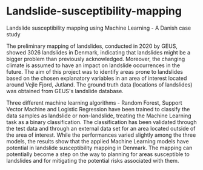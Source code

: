 # Landslide-susceptibility-mapping
Landslide susceptibility mapping using Machine Learning - A Danish case study


The preliminary mapping of landslides, conducted in 2020 by GEUS, showed 3026 landslides in Denmark, indicating that landslides might be a bigger problem than previously acknowledged. Moreover, the changing climate is assumed to have an impact on landslide occurrences in the future. 
The aim of this project was to identify areas prone to landslides based on the chosen explanatory variables in an area of interest located around Vejle Fjord, Jutland. The ground truth data (locations of landslides) was obtained from GEUS's landslide database.

Three different machine learning algorithms - Random Forest, Support Vector Machine and Logistic Regression have been trained to classify the data samples as landslide or non-landslide, treating the Machine Learning task as a binary classification. The classification has been validated through the test data and through an external data set for an area located outside of the area of interest.
While the performances varied slightly among the three models, the results show that the applied Machine Learning models have potential in landslide susceptibility mapping in Denmark. The mapping can potentially become a step on the way to planning for areas susceptible to landslides and for mitigating the potential risks associated with them.
